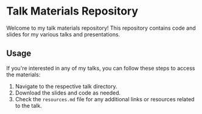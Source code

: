 # Talk Materials Repository

Welcome to my talk materials repository! This repository contains code and slides for my various talks and presentations.

## Usage

If you're interested in any of my talks, you can follow these steps to access the materials:

1. Navigate to the respective talk directory.
2. Download the slides and code as needed.
3. Check the `resources.md` file for any additional links or resources related to the talk.
